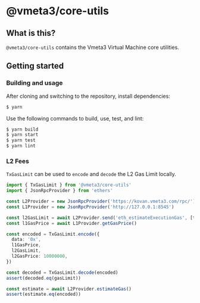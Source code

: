 
# @vmeta3/core-utils

## What is this?

`@vmeta3/core-utils` contains the Vmeta3 Virtual Machine core utilities.

## Getting started

### Building and usage

After cloning and switching to the repository, install dependencies:

```bash
$ yarn
```

Use the following commands to build, use, test, and lint:

```bash
$ yarn build
$ yarn start
$ yarn test
$ yarn lint
```

### L2 Fees

`TxGasLimit` can be used to `encode` and `decode` the L2 Gas Limit
locally.

```typescript
import { TxGasLimit } from '@vmeta3/core-utils'
import { JsonRpcProvider } from 'ethers'

const L2Provider = new JsonRpcProvider('https://kovan.vmeta3.com/rpc/')
const L1Provider = new JsonRpcProvider('http://127.0.0.1:8545')

const l2GasLimit = await L2Provider.send('eth_estimateExecutionGas', [tx])
const l1GasPrice = await L1Provider.getGasPrice()

const encoded = TxGasLimit.encode({
  data: '0x',
  l1GasPrice,
  l2GasLimit,
  l2GasPrice: 10000000,
})

const decoded = TxGasLimit.decode(encoded)
assert(decoded.eq(gasLimit))

const estimate = await L2Provider.estimateGas()
assert(estimate.eq(encoded))
```
